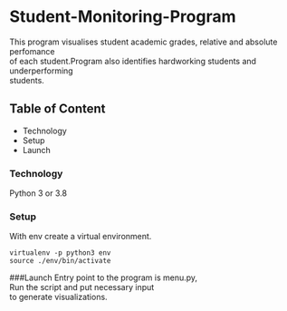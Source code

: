 # Student-Monitoring-Program
This program visualises student academic grades, relative and absolute perfomance   
of each student.Program also identifies hardworking students and underperforming  
students.

## Table of Content
* Technology 
* Setup
* Launch


### Technology
Python 3 or 3.8

### Setup
With env create a virtual environment.
```
virtualenv -p python3 env
source ./env/bin/activate
```

###Launch
Entry point to the program is menu.py,  
Run the script and put necessary input  
to generate visualizations.


